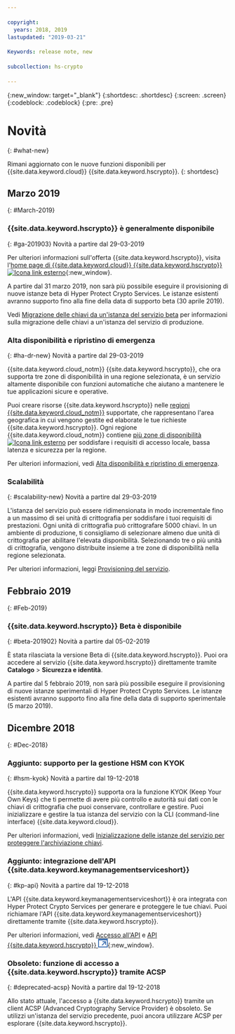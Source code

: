 ```yaml
---

copyright:
  years: 2018, 2019
lastupdated: "2019-03-21"

Keywords: release note, new

subcollection: hs-crypto

---
```


{:new_window: target="_blank"}
{:shortdesc: .shortdesc}
{:screen: .screen}
{:codeblock: .codeblock}
{:pre: .pre}

# Novità
{: #what-new}

Rimani aggiornato con le nuove funzioni disponibili per {{site.data.keyword.cloud}} {{site.data.keyword.hscrypto}}.
{: shortdesc}

## Marzo 2019
{: #March-2019}

### {{site.data.keyword.hscrypto}} è generalmente disponibile
{: #ga-201903}
Novità a partire dal 29-03-2019

Per ulteriori informazioni sull'offerta {{site.data.keyword.hscrypto}}, visita l'[home page di {{site.data.keyword.cloud}} {{site.data.keyword.hscrypto}} ![Icona link esterno](../../icons/launch-glyph.svg "Icona link esterno")](https://www.ibm.com/cloud/hyper-protect-crypto){:new_window}.

A partire dal 31 marzo 2019, non sarà più possibile eseguire il provisioning di nuove istanze beta di Hyper Protect Crypto Services. Le istanze esistenti avranno supporto fino alla fine della data di supporto beta (30 aprile 2019).

Vedi [Migrazione delle chiavi da un'istanza del servizio beta](/docs/services/hs-crypto/transition-keys.html) per informazioni sulla migrazione delle chiavi a un'istanza del servizio di produzione.

### Alta disponibilità e ripristino di emergenza
{: #ha-dr-new}
Novità a partire dal 29-03-2019

{{site.data.keyword.cloud_notm}} {{site.data.keyword.hscrypto}}, che ora supporta tre zone di disponibilità in una regione selezionata, è un servizio altamente disponibile con funzioni automatiche che aiutano a mantenere le tue applicazioni sicure e operative.

Puoi creare risorse {{site.data.keyword.hscrypto}} nelle [regioni {{site.data.keyword.cloud_notm}}](/docs/services/hs-crypto/regions.html) supportate, che rappresentano l'area geografica in cui vengono gestite ed elaborate le tue richieste {{site.data.keyword.hscrypto}}. Ogni regione {{site.data.keyword.cloud_notm}} contiene [più zone di disponibilità ![Icona link esterno](../../icons/launch-glyph.svg "Icona link esterno")](https://www.ibm.com/blogs/bluemix/2018/06/expansion-availability-zones-global-regions/) per soddisfare i requisiti di accesso locale, bassa latenza e sicurezza per la regione.

Per ulteriori informazioni, vedi [Alta disponibilità e ripristino di emergenza](/docs/services/hs-crypto/ha-dr.html).

### Scalabilità
{: #scalability-new}
Novità a partire dal 29-03-2019

L'istanza del servizio può essere ridimensionata in modo incrementale fino a un massimo di sei unità di crittografia per soddisfare i tuoi requisiti di prestazioni. Ogni unità di crittografia può crittografare 5000 chiavi. In un ambiente di produzione, ti consigliamo di selezionare almeno due unità di crittografia per abilitare l'elevata disponibilità. Selezionando tre o più unità di crittografia, vengono distribuite insieme a tre zone di disponibilità nella regione selezionata.
  

Per ulteriori informazioni, leggi [Provisioning del servizio](/docs/services/hs-crypto/provision.html).

## Febbraio 2019
{: #Feb-2019}

### {{site.data.keyword.hscrypto}} Beta è disponibile
{: #beta-201902}
Novità a partire dal 05-02-2019

È stata rilasciata la versione Beta di {{site.data.keyword.hscrypto}}. Puoi ora accedere al servizio {{site.data.keyword.hscrypto}} direttamente tramite **Catalogo** > **Sicurezza e identità**.

A partire dal 5 febbraio 2019, non sarà più possibile eseguire il provisioning di nuove istanze sperimentali di Hyper Protect Crypto Services. Le istanze esistenti avranno supporto fino alla fine della data di supporto sperimentale (5 marzo 2019).

## Dicembre 2018
{: #Dec-2018}

### Aggiunto: supporto per la gestione HSM con KYOK
{: #hsm-kyok}
Novità a partire dal 19-12-2018

{{site.data.keyword.hscrypto}} supporta ora la funzione KYOK (Keep Your Own Keys) che ti permette di avere più controllo e autorità sui dati con le chiavi di crittografia che puoi conservare, controllare e gestire. Puoi inizializzare e gestire la tua istanza del servizio con la CLI (command-line interface) {{site.data.keyword.cloud}}.

Per ulteriori informazioni, vedi [Inizializzazione delle istanze del servizio per proteggere l'archiviazione chiavi](/docs/services/hs-crypto/initialize_hsm.html).

### Aggiunto: integrazione dell'API {{site.data.keyword.keymanagementserviceshort}}
{: #kp-api}
Novità a partire dal 19-12-2018

L'API {{site.data.keyword.keymanagementserviceshort}} è ora integrata con Hyper Protect Crypto Services per generare e proteggere le tue chiavi. Puoi richiamare l'API {{site.data.keyword.keymanagementserviceshort}} direttamente tramite {{site.data.keyword.hscrypto}}.

Per ulteriori informazioni, vedi [Accesso all'API](/docs/services/hs-crypto/access-api.html) e [API {{site.data.keyword.hscrypto}} ![Icona link esterno](image/external_link.svg "Icona link esterno")](https://{DomainName}/apidocs/hs-crypto){:new_window}.

### Obsoleto: funzione di accesso a {{site.data.keyword.hscrypto}} tramite ACSP
{: #deprecated-acsp}
Novità a partire dal 19-12-2018

Allo stato attuale, l'accesso a {{site.data.keyword.hscrypto}} tramite un client ACSP (Advanced Cryptography Service Provider) è obsoleto. Se utilizzi un'istanza del servizio precedente, puoi ancora utilizzare ACSP per esplorare {{site.data.keyword.hscrypto}}.
